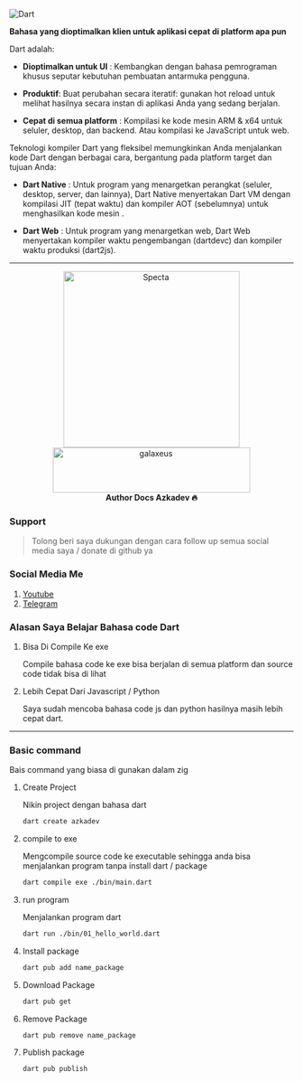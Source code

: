 ![Dart](https://dart.dev/assets/img/shared/dart/logo+text/horizontal/white.svg)

**Bahasa yang dioptimalkan klien untuk aplikasi cepat di platform apa pun**

Dart adalah:

- **Dioptimalkan untuk UI** : Kembangkan dengan bahasa pemrograman khusus seputar kebutuhan pembuatan antarmuka pengguna.

- **Produktif**: Buat perubahan secara iteratif: gunakan hot reload untuk melihat hasilnya secara instan di aplikasi Anda yang sedang berjalan.

- **Cepat di semua platform** : Kompilasi ke kode mesin ARM & x64 untuk seluler, desktop, dan backend. Atau kompilasi ke JavaScript untuk web.

Teknologi kompiler Dart yang fleksibel memungkinkan Anda menjalankan kode Dart dengan berbagai cara, bergantung pada platform target dan tujuan Anda:

- **Dart Native** : Untuk program yang menargetkan perangkat (seluler, desktop, server, dan lainnya), Dart Native menyertakan Dart VM dengan kompilasi JIT (tepat waktu) dan kompiler AOT (sebelumnya) untuk menghasilkan kode mesin .

- **Dart Web** : Untuk program yang menargetkan web, Dart Web menyertakan kompiler waktu pengembangan (dartdevc) dan kompiler waktu produksi (dart2js).
---

<p align="center">
    <a href="https://github.com/azkadev">
        <img src="https://telegra.ph/file/e90bdeab8390b8c0d9df2.png" alt="Specta"
            width="312"
            height="312">
    </a>
    <br>
    <a href="https://youtube.com/c/galaxeus">
        <img
            src="https://raw.githubusercontent.com/azkadev/azkadev/main/assets/images/powered_galaxeus.png"
            alt="galaxeus"
            width="350"
            height="80"
        >
    </a>
    <br>
    <b>Author Docs Azkadev 🔥</b>
    <br>
</p>
 

### Support
> Tolong beri saya dukungan dengan cara follow up semua social media saya / donate di github ya

### Social Media Me

1. [Youtube](https://youtube.com/@azkadev)
2. [Telegram](https://t.me/azkadev)

### Alasan Saya Belajar Bahasa code Dart
1. Bisa Di Compile Ke exe
   
    Compile bahasa code ke exe bisa berjalan di semua platform dan source code tidak bisa di lihat

2. Lebih Cepat Dari Javascript / Python
   
   Saya sudah mencoba bahasa code js dan python hasilnya masih lebih cepat dart.
---

### Basic command
Bais command yang biasa di gunakan dalam zig
1. Create Project
   
    Nikin project dengan bahasa dart

    ```bash
    dart create azkadev
    ```

2. compile to exe
   
    Mengcompile source code ke executable sehingga anda bisa menjalankan program tanpa install dart / package
    
    ```bash
    dart compile exe ./bin/main.dart
    ```

3. run program
   
    Menjalankan program dart

    ```bash
    dart run ./bin/01_hello_world.dart
    ```
4. Install package

    ```bash
    dart pub add name_package
    ```
5. Download Package

    ```bash
    dart pub get
    ```

6. Remove Package

    ```bash
    dart pub remove name_package
    ```

7. Publish package

    ```bash
    dart pub publish
    ```